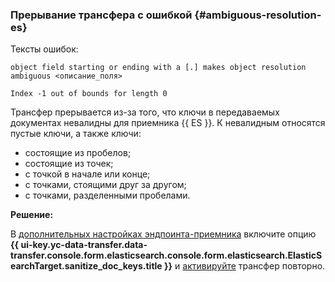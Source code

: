 ### Прерывание трансфера с ошибкой {#ambiguous-resolution-es}

Тексты ошибок:

```text
object field starting or ending with a [.] makes object resolution ambiguous <описание_поля>

Index -1 out of bounds for length 0
```

Трансфер прерывается из-за того, что ключи в передаваемых документах невалидны для приемника {{ ES }}. К невалидным относятся пустые ключи, а также ключи:

* состоящие из пробелов;
* состоящие из точек;
* с точкой в начале или конце;
* с точками, стоящими друг за другом;
* с точками, разделенными пробелами.

**Решение:**

В [дополнительных настройках эндпоинта-приемника](../../../../data-transfer/operations/endpoint/target/elasticsearch.md#additional-settings) включите опцию **{{ ui-key.yc-data-transfer.data-transfer.console.form.elasticsearch.console.form.elasticsearch.ElasticSearchTarget.sanitize_doc_keys.title }}** и [активируйте](../../../../data-transfer/operations/transfer.md#activate) трансфер повторно.
